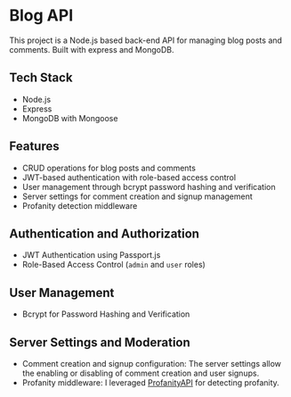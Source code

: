 # Blog API

This project is a Node.js based back-end API for managing blog posts and comments. Built with express and MongoDB.

## Tech Stack

- Node.js
- Express
- MongoDB with Mongoose

## Features

- CRUD operations for blog posts and comments
- JWT-based authentication with role-based access control
- User management through bcrypt password hashing and verification
- Server settings for comment creation and signup management
- Profanity detection middleware

## Authentication and Authorization

- JWT Authentication using Passport.js
- Role-Based Access Control (`admin` and `user` roles)

## User Management

- Bcrypt for Password Hashing and Verification

## Server Settings and Moderation

- Comment creation and signup configuration: The server settings allow the enabling or disabling of comment creation and user signups.
- Profanity middleware: I leveraged [ProfanityAPI](https://www.profanity.dev/) for detecting profanity.
